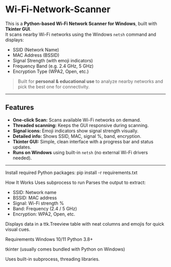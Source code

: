# Wi-Fi-Network-Scanner
This is a **Python-based Wi-Fi Network Scanner for Windows**, built with **Tkinter GUI**.  
It scans nearby Wi-Fi networks using the Windows `netsh` command and displays:

-  SSID (Network Name)
-  MAC Address (BSSID)
-  Signal Strength (with emoji indicators)
-  Frequency Band (e.g. 2.4 GHz, 5 GHz)
-  Encryption Type (WPA2, Open, etc.)

>  Built for **personal & educational use** to analyze nearby networks and pick the best one for connectivity.

---

## Features

-  **One-click Scan:** Scans available Wi-Fi networks on demand.
-  **Threaded scanning:** Keeps the GUI responsive during scanning.
-  **Signal icons:** Emoji indicators show signal strength visually.
-  **Detailed info:** Shows SSID, MAC, signal %, band, encryption.
-  **Tkinter GUI:** Simple, clean interface with a progress bar and status updates.
-  **Runs on Windows** using built-in `netsh` (no external Wi-Fi drivers needed).

---
Install required Python packages:
pip install -r requirements.txt

 How It Works
Uses subprocess to run
Parses the output to extract:

 - SSID: Network name
 - BSSID: MAC address
 - Signal: Wi-Fi strength %
 - Band: Frequency (2.4 / 5 GHz)
 - Encryption: WPA2, Open, etc.

Displays data in a ttk.Treeview table with neat columns and emojis for quick visual cues.

Requirements
Windows 10/11
Python 3.8+

tkinter (usually comes bundled with Python on Windows)

Uses built-in subprocess, threading libraries.
